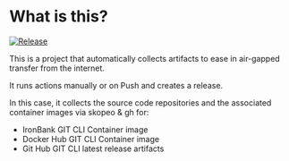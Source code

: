 # What is this?

[![Release](https://github.com/amentumcms/Collector-GIT-CLI/actions/workflows/collect.yml/badge.svg?branch=main)](https://github.com/amentumcms/Collector-GIT-CLI/actions/workflows/collect.yml)

This is a project that automatically collects artifacts to ease in air-gapped transfer from the internet.

It runs actions manually or on Push and creates a release.

In this case, it collects the source code repositories and the associated container images via skopeo & gh for:

- IronBank GIT CLI Container image
- Docker Hub GIT CLI Container image
- Git Hub GIT CLI latest release artifacts 
